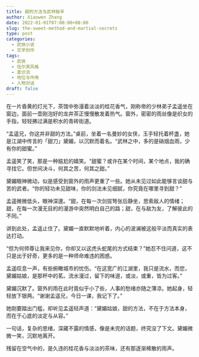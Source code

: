 ```yaml
---
title: 甜的方法与武林秘辛
author: Xiaowen Zhang
date: 2022-01-01T07:00:00+08:00
slug: the-sweet-method-and-martial-secrets
type: post
categories:
  - 武侠小说
  - 文学创作
tags:
  - 武侠
  - 伍尔芙风格
  - 意识流
  - 地位与作用
  - 人物对话
draft: false
---
```


在一片昏黄的灯光下，茶馆中弥漫着淡淡的桂花香气，刚称帝的少林弟子孟遥坐在窗边，面前一壶刚泡好的龙井茶正慢慢散发着热气。窗外，密密的雨丝像是织女的手指，轻轻拂过满是积水的青砖街道。

“孟遥兄，你这并非甜的方法。”桌前，坐着一名曼妙的女侠，玉手轻托着杯盏，她是江湖中传言的「甜刀」黛媚，以沉默而着名。“武林之中，多的是硝烟血雨，少有你的甜蜜。”

孟遥笑了笑，那是一种尴尬的嬉笑。“甜蜜？或许在某个时间，某个地点，我的确寻找它。但世间决斗，何其之苦，何其之甜。”

黛媚眼神微动，似是感受到窗外的雨声更重了一些。她从未见过如此能够言谈甜与苦的武者。“你的轻功未见甜味，你的剑法未见细腻，你究竟在哪里寻到甜？”

孟遥微微低头，眼神深邃。“甜，在每一次剑拔弩张后静坐，思索敌人的情绪；甜，在每一次漫无目的的漫游中突然明白自己的路；甜，在与敌为友，了解彼此的不同。”

讲到此处，孟遥止住了。黛媚一直默默地听着，内心的波澜被这般平淡而真实的表达打动。

“但为何师尊让我来见你，你却又以这虎头蛇尾的方式结束？”她忍不住问道，这不只是出于好奇，更多的是一种师命难违的困惑。

孟遥叹息一声，有些俯瞰城市的忧伤。“在这宽广的江湖里，我只是流水，而您，黛媚姑娘，是那杯中的茗。流水漫过，留下的味道，或淡，或重，皆为过客。”

黛媚沉默了。窗外的雨在此时竟似乎小了些，人事的愁绪亦随之薄凉。她起身，轻轻放下银两。“谢谢孟遥兄，今日一课，我记下了。”

她刚要踏出门槛，却听见孟遥轻声道：“黛媚姑娘，甜的方法，不在于方法本身，而在于心底的淡定与从容。”

一句话，复杂的思绪，深藏不露的情感，像是未完的话题，终究没了下文。黛媚微微一笑，沉默地离开。

残留在空气中的，是久违的桂花香与淡淡的茶味，还有那逐渐稀散的雨声。